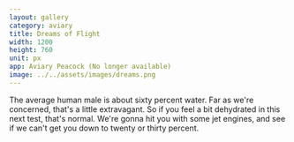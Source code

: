 ```yaml
---
layout: gallery
category: aviary
title: Dreams of Flight
width: 1200
height: 760
unit: px
app: Aviary Peacock (No longer available)
image: ../../assets/images/dreams.png
---
```


The average human male is about sixty percent water. Far as we're concerned, that's a little extravagant. So if you feel a bit dehydrated in this next test, that's normal. We're gonna hit you with some jet engines, and see if we can't get you down to twenty or thirty percent.
